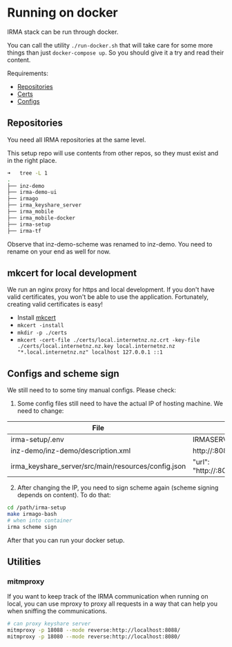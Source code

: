 # Running on docker

IRMA stack can be run through docker.

You can call the utility `./run-docker.sh` that will take care for some more things than just `docker-compose up`. So 
you should give it a try and read their content.

Requirements:

- [Repositories](#Repositories)
- [Certs](#mkcert-for-local-development)
- [Configs](#Configs-and-scheme-sign)

## Repositories

You need all IRMA repositories at the same level.

This setup repo will use contents from other repos, so they must exist and in the right place.

```bash
➜   tree -L 1
.
├── inz-demo
├── irma-demo-ui
├── irmago
├── irma_keyshare_server
├── irma_mobile
├── irma_mobile-docker
├── irma-setup
├── irma-tf
```

Observe that inz-demo-scheme was renamed to inz-demo. You need to rename on your end as well for now.

## mkcert for local development

We run an nginx proxy for https and local development. If you don't have valid certificates, you 
won't be able to use the application. Fortunately, creating valid certificates is easy!

* Install [mkcert](https://github.com/FiloSottile/mkcert)
* `mkcert -install`
* `mkdir -p ./certs`
* `mkcert -cert-file ./certs/local.internetnz.nz.crt -key-file ./certs/local.internetnz.nz.key local.internetnz.nz "*.local.internetnz.nz" localhost 127.0.0.1 ::1`

## Configs and scheme sign

We still need to to some tiny manual configs. Please check:

1. Some config files still need to have the actual IP of hosting machine. We need to change:

|File   | Configuration  |
|----|-------------|
|irma-setup/.env                    | IRMASERVER_URL=<yourIP>:8088|
|inz-demo/inz-demo/description.xml  | <KeyshareServer>http://<yourIP>:8080/irma_keyshare_server/api/v1</KeyshareServer> |
|irma_keyshare_server/src/main/resources/config.json    | "url": "http://<yourIP>:8080/irma_keyshare_server/api/v1" |

2. After changing the IP, you need to sign scheme again (scheme signing depends on content). To do that:

```bash
cd /path/irma-setup
make irmago-bash
# when into container
irma scheme sign
```

After that you can run your docker setup.

## Utilities

### mitmproxy

If you want to keep track of the IRMA communication when running on local, you can use mproxy to proxy all requests 
in a way that can help you when sniffing the communications.

```bash
# can proxy keyshare server
mitmproxy -p 18088 --mode reverse:http://localhost:8088/
mitmproxy -p 18080 --mode reverse:http://localhost:8080/
```
